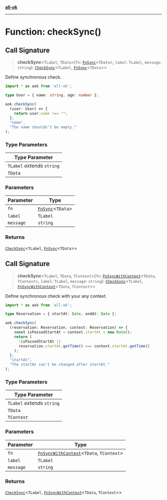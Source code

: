 [**all-ok**](../README.md)

***

# Function: checkSync()

## Call Signature

> **checkSync**\<`TLabel`, `TData`\>(`fn`: [`FnSync`](../-internal-/type-aliases/FnSync.md)\<`TData`\>, `label`: `TLabel`, `message`: `string`): [`CheckSync`](../type-aliases/CheckSync.md)\<`TLabel`, [`FnSync`](../-internal-/type-aliases/FnSync.md)\<`TData`\>\>

Define synchronous check.

```ts
import * as aok from 'all-ok';

type User = { name: string, age: number };

aok.checkSync(
  (user: User) => {
    return user.name !== "";
  },
  "name",
  "The name shouldn't be empty."
);
```

### Type Parameters

| Type Parameter |
| ------ |
| `TLabel` *extends* `string` |
| `TData` |

### Parameters

| Parameter | Type |
| ------ | ------ |
| `fn` | [`FnSync`](../-internal-/type-aliases/FnSync.md)\<`TData`\> |
| `label` | `TLabel` |
| `message` | `string` |

### Returns

[`CheckSync`](../type-aliases/CheckSync.md)\<`TLabel`, [`FnSync`](../-internal-/type-aliases/FnSync.md)\<`TData`\>\>

## Call Signature

> **checkSync**\<`TLabel`, `TData`, `TContext`\>(`fn`: [`FnSyncWithContext`](../-internal-/type-aliases/FnSyncWithContext.md)\<`TData`, `TContext`\>, `label`: `TLabel`, `message`: `string`): [`CheckSync`](../type-aliases/CheckSync.md)\<`TLabel`, [`FnSyncWithContext`](../-internal-/type-aliases/FnSyncWithContext.md)\<`TData`, `TContext`\>\>

Define synchronous check with your any context.

```ts
import * as aok from 'all-ok';

type Reservation = { startAt: Date, endAt: Date };

aok.checkSync(
  (reservation: Reservation, context: Reservation) => {
    const isPassedStartAt = context.startAt < new Date();
    return (
      !isPassedStartAt ||
      reservation.startAt.getTime() === context.startAt.getTime()
    );
  },
  "startAt",
  "The startAt can't be changed after startAt."
);
```

### Type Parameters

| Type Parameter |
| ------ |
| `TLabel` *extends* `string` |
| `TData` |
| `TContext` |

### Parameters

| Parameter | Type |
| ------ | ------ |
| `fn` | [`FnSyncWithContext`](../-internal-/type-aliases/FnSyncWithContext.md)\<`TData`, `TContext`\> |
| `label` | `TLabel` |
| `message` | `string` |

### Returns

[`CheckSync`](../type-aliases/CheckSync.md)\<`TLabel`, [`FnSyncWithContext`](../-internal-/type-aliases/FnSyncWithContext.md)\<`TData`, `TContext`\>\>
